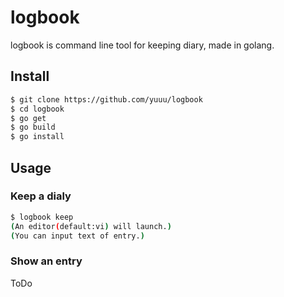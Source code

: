 # logbook

logbook is command line tool for keeping diary, made in golang.

## Install

```sh
$ git clone https://github.com/yuuu/logbook
$ cd logbook
$ go get
$ go build
$ go install
```

## Usage

### Keep a dialy

```sh
$ logbook keep
(An editor(default:vi) will launch.)
(You can input text of entry.)
```

### Show an entry

ToDo

